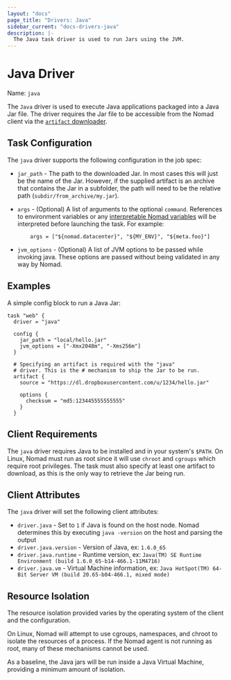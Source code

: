 ```yaml
---
layout: "docs"
page_title: "Drivers: Java"
sidebar_current: "docs-drivers-java"
description: |-
  The Java task driver is used to run Jars using the JVM.
---
```


# Java Driver

Name: `java`

The `Java` driver is used to execute Java applications packaged into a Java Jar
file. The driver requires the Jar file to be accessible from the Nomad
client via the [`artifact` downloader](/docs/jobspec/index.html#artifact_doc). 

## Task Configuration

The `java` driver supports the following configuration in the job spec:

* `jar_path` - The path to the downloaded Jar. In most cases this will just be
  the name of the Jar. However, if the supplied artifact is an archive that
  contains the Jar in a subfolder, the path will need to be the relative path
  (`subdir/from_archive/my.jar`).

*   `args` - (Optional) A list of arguments to the optional `command`.
    References to environment variables or any [interpretable Nomad
    variables](/docs/jobspec/interpreted.html) will be interpreted
    before launching the task. For example:

    ```
        args = ["${nomad.datacenter}", "${MY_ENV}", "${meta.foo}"]
    ```

* `jvm_options` - (Optional) A list of JVM options to be passed while invoking
  java. These options are passed without being validated in any way by Nomad.

## Examples

A simple config block to run a Java Jar:

```
task "web" {
  driver = "java"

  config {
    jar_path = "local/hello.jar"
    jvm_options = ["-Xmx2048m", "-Xms256m"]
  }

  # Specifying an artifact is required with the "java"
  # driver. This is the # mechanism to ship the Jar to be run.
  artifact {
    source = "https://dl.dropboxusercontent.com/u/1234/hello.jar"

    options {
      checksum = "md5:123445555555555"
    }
  }
```

## Client Requirements

The `java` driver requires Java to be installed and in your system's `$PATH`. On 
Linux, Nomad must run as root since it will use `chroot` and `cgroups` which
require root privileges. The task must also specify at least one artifact to
download, as this is the only way to retrieve the Jar being run.

## Client Attributes

The `java` driver will set the following client attributes:

* `driver.java` - Set to `1` if Java is found on the host node. Nomad determines
this by executing `java -version` on the host and parsing the output
* `driver.java.version` - Version of Java, ex: `1.6.0_65`
* `driver.java.runtime` - Runtime version, ex: `Java(TM) SE Runtime Environment (build 1.6.0_65-b14-466.1-11M4716)`
* `driver.java.vm` - Virtual Machine information, ex: `Java HotSpot(TM) 64-Bit Server VM (build 20.65-b04-466.1, mixed mode)`

## Resource Isolation

The resource isolation provided varies by the operating system of
the client and the configuration.

On Linux, Nomad will attempt to use cgroups, namespaces, and chroot
to isolate the resources of a process. If the Nomad agent is not
running as root, many of these mechanisms cannot be used.

As a baseline, the Java jars will be run inside a Java Virtual Machine,
providing a minimum amount of isolation.

